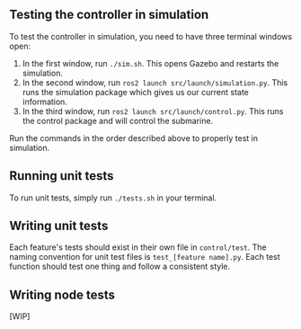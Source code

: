 ## Testing the controller in simulation
To test the controller in simulation, you need to have three terminal windows open: 

1. In the first window, run `./sim.sh`. This opens Gazebo and restarts the simulation.
2. In the second window, run `ros2 launch src/launch/simulation.py`. This runs the simulation package which gives us our current state information.
3. In the third window, run `ros2 launch src/launch/control.py`. This runs the control package and will control the submarine.

Run the commands in the order described above to properly test in simulation. 

## Running unit tests
To run unit tests, simply run `./tests.sh` in your terminal.

## Writing unit tests
Each feature's tests should exist in their own file in `control/test`. The naming convention for unit test files is `test_[feature name].py`. 
Each test function should test one thing and follow a consistent style. 

## Writing node tests
[WIP]
